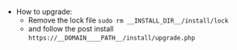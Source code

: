* How to upgrade:
	* Remove the lock file `sudo rm __INSTALL_DIR__/install/lock`
    * and follow the post install `https://__DOMAIN____PATH__/install/upgrade.php`
